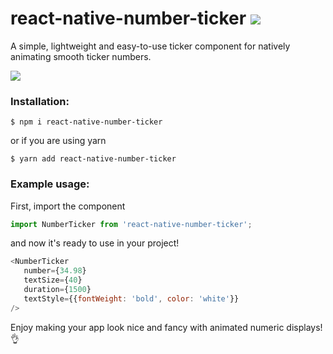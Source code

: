 # react-native-number-ticker ![](https://badge.fury.io/js/react-native-number-ticker.svg)
A simple, lightweight and easy-to-use ticker component for natively animating smooth ticker numbers.

![](preview-gif.gif)


### Installation: 
```
$ npm i react-native-number-ticker
```
or if you are using yarn
```
$ yarn add react-native-number-ticker
```

### Example usage:

First, import the component

```javascript
import NumberTicker from 'react-native-number-ticker';
```
and now it's ready to use in your project!
```javascript
<NumberTicker
   number={34.98}
   textSize={40}
   duration={1500}
   textStyle={{fontWeight: 'bold', color: 'white'}}
/>
```
Enjoy making your app look nice and fancy with animated numeric displays! 👌
